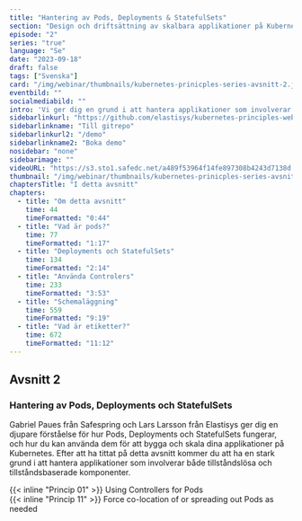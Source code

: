 ```yaml
---
title: "Hantering av Pods, Deployments & StatefulSets"
section: "Design och driftsättning av skalbara applikationer på Kubernetes"
episode: "2"
series: "true"
language: "Se"
date: "2023-09-18"
draft: false
tags: ["Svenska"]
card: "/img/webinar/thumbnails/kubernetes-prinicples-series-avsnitt-2.jpeg"
eventbild: ""
socialmediabild: ""
intro: 'Vi ger dig en grund i att hantera applikationer som involverar både tillståndslösa och tillståndsbaserade komponenter.'
sidebarlinkurl: "https://github.com/elastisys/kubernetes-principles-webinar-series"
sidebarlinkname: "Till gitrepo"
sidebarlinkurl2: "/demo"
sidebarlinkname2: "Boka demo"
nosidebar: "none"
sidebarimage: ""
videoURL: "https://s3.sto1.safedc.net/a489f53964f14fe897308b4243d7138d:processedvideos/safespring-elastisys_webcast_episode_2/master.m3u8"
thumbnail: "/img/webinar/thumbnails/kubernetes-prinicples-series-avsnitt-2.jpeg"
chaptersTitle: "I detta avsnitt"
chapters:
  - title: "Om detta avsnitt"
    time: 44
    timeFormatted: "0:44"
  - title: "Vad är pods?"
    time: 77
    timeFormatted: "1:17"
  - title: "Deployments och StatefulSets"
    time: 134
    timeFormatted: "2:14"
  - title: "Använda Controlers"
    time: 233
    timeFormatted: "3:53"
  - title: "Schemaläggning"
    time: 559
    timeFormatted: "9:19"
  - title: "Vad är etiketter?"
    time: 672
    timeFormatted: "11:12"
---
```


## Avsnitt 2
### Hantering av Pods, Deployments och StatefulSets
Gabriel Paues från Safespring och Lars Larsson från Elastisys ger dig en djupare förståelse för hur Pods, Deployments och StatefulSets fungerar, och hur du kan använda dem för att bygga och skala dina applikationer på Kubernetes. Efter att ha tittat på detta avsnitt kommer du att ha en stark grund i att hantera applikationer som involverar både tillståndslösa och tillståndsbaserade komponenter.

{{< inline "Princip 01" >}} Using Controllers for Pods  
{{< inline "Princip 11" >}} Force co-location of or spreading out Pods as needed